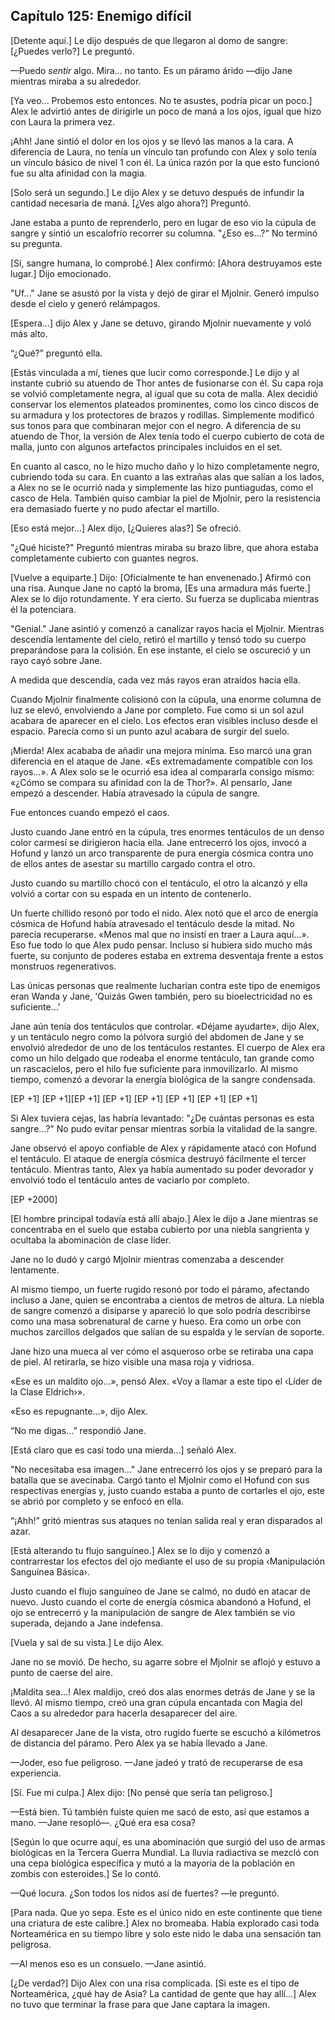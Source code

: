 
## Capítulo 125: Enemigo difícil


[Detente aquí.] Le dijo después de que llegaron al domo de sangre: [¿Puedes verlo?] Le preguntó.

—Puedo _sentir_ algo. Mira... no tanto. Es un páramo árido —dijo Jane mientras miraba a su alrededor.

[Ya veo... Probemos esto entonces. No te asustes, podría picar un poco.] Alex le advirtió antes de dirigirle un poco de maná a los ojos, igual que hizo con Laura la primera vez.

¡Ahh! Jane sintió el dolor en los ojos y se llevó las manos a la cara. A diferencia de Laura, no tenía un vínculo tan profundo con Alex y solo tenía un vínculo básico de nivel 1 con él. La única razón por la que esto funcionó fue su alta afinidad con la magia.

[Solo será un segundo.] Le dijo Alex y se detuvo después de infundir la cantidad necesaria de maná. [¿Ves algo ahora?] Preguntó.

Jane estaba a punto de reprenderlo, pero en lugar de eso vio la cúpula de sangre y sintió un escalofrío recorrer su columna. "¿Eso es…?" No terminó su pregunta.

[Sí, sangre humana, lo comprobé.] Alex confirmó: [Ahora destruyamos este lugar.] Dijo emocionado.

"Uf..." Jane se asustó por la vista y dejó de girar el Mjolnir. Generó impulso desde el cielo y generó relámpagos.

[Espera…] dijo Alex y Jane se detuvo, girando Mjolnir nuevamente y voló más alto.

“¿Qué?” preguntó ella.

[Estás vinculada a mí, tienes que lucir como corresponde.] Le dijo y al instante cubrió su atuendo de Thor antes de fusionarse con él. Su capa roja se volvió completamente negra, al igual que su cota de malla. Alex decidió conservar los elementos plateados prominentes, como los cinco discos de su armadura y los protectores de brazos y rodillas. Simplemente modificó sus tonos para que combinaran mejor con el negro. A diferencia de su atuendo de Thor, la versión de Alex tenía todo el cuerpo cubierto de cota de malla, junto con algunos artefactos principales incluidos en el set.

En cuanto al casco, no le hizo mucho daño y lo hizo completamente negro, cubriendo toda su cara. En cuanto a las extrañas alas que salían a los lados, a Alex no se le ocurrió nada y simplemente las hizo puntiagudas, como el casco de Hela. También quiso cambiar la piel de Mjolnir, pero la resistencia era demasiado fuerte y no pudo afectar el martillo.

[Eso está mejor…] Alex dijo, [¿Quieres alas?] Se ofreció.

"¿Qué hiciste?" Preguntó mientras miraba su brazo libre, que ahora estaba completamente cubierto con guantes negros.

[Vuelve a equiparte.] Dijo: [Oficialmente te han envenenado.] Afirmó con una risa. Aunque Jane no captó la broma, [Es una armadura más fuerte.] Alex se lo dijo rotundamente. Y era cierto. Su fuerza se duplicaba mientras él la potenciara.

"Genial." Jane asintió y comenzó a canalizar rayos hacia el Mjolnir. Mientras descendía lentamente del cielo, retiró el martillo y tensó todo su cuerpo preparándose para la colisión. En ese instante, el cielo se oscureció y un rayo cayó sobre Jane.

A medida que descendía, cada vez más rayos eran atraídos hacia ella.

Cuando Mjolnir finalmente colisionó con la cúpula, una enorme columna de luz se elevó, envolviendo a Jane por completo. Fue como si un sol azul acabara de aparecer en el cielo. Los efectos eran visibles incluso desde el espacio. Parecía como si un punto azul acabara de surgir del suelo.

¡Mierda! Alex acababa de añadir una mejora mínima. Eso marcó una gran diferencia en el ataque de Jane. «Es extremadamente compatible con los rayos...». A Alex solo se le ocurrió esa idea al compararla consigo mismo: «¿Cómo se compara su afinidad con la de Thor?». Al pensarlo, Jane empezó a descender. Había atravesado la cúpula de sangre.

Fue entonces cuando empezó el caos.

Justo cuando Jane entró en la cúpula, tres enormes tentáculos de un denso color carmesí se dirigieron hacia ella. Jane entrecerró los ojos, invocó a Hofund y lanzó un arco transparente de pura energía cósmica contra uno de ellos antes de asestar su martillo cargado contra el otro.

Justo cuando su martillo chocó con el tentáculo, el otro la alcanzó y ella volvió a cortar con su espada en un intento de contenerlo.

Un fuerte chillido resonó por todo el nido. Alex notó que el arco de energía cósmica de Hofund había atravesado el tentáculo desde la mitad. No parecía recuperarse. «Menos mal que no insistí en traer a Laura aquí...». Eso fue todo lo que Alex pudo pensar. Incluso si hubiera sido mucho más fuerte, su conjunto de poderes estaba en extrema desventaja frente a estos monstruos regenerativos.

Las únicas personas que realmente lucharían contra este tipo de enemigos eran Wanda y Jane, 'Quizás Gwen también, pero su bioelectricidad no es suficiente…'

Jane aún tenía dos tentáculos que controlar. «Déjame ayudarte», dijo Alex, y un tentáculo negro como la pólvora surgió del abdomen de Jane y se envolvió alrededor de uno de los tentáculos restantes. El cuerpo de Alex era como un hilo delgado que rodeaba el enorme tentáculo, tan grande como un rascacielos, pero el hilo fue suficiente para inmovilizarlo. Al mismo tiempo, comenzó a devorar la energía biológica de la sangre condensada.

[EP +1] [EP +1][EP +1] [EP +1] [EP +1] [EP +1] [EP +1] [EP +1]

Si Alex tuviera cejas, las habría levantado: "¿De cuántas personas es esta sangre…?" No pudo evitar pensar mientras sorbía la vitalidad de la sangre.

Jane observó el apoyo confiable de Alex y rápidamente atacó con Hofund el tentáculo. El ataque de energía cósmica destruyó fácilmente el tercer tentáculo. Mientras tanto, Alex ya había aumentado su poder devorador y envolvió todo el tentáculo antes de vaciarlo por completo.

[EP +2000]

[El hombre principal todavía está allí abajo.] Alex le dijo a Jane mientras se concentraba en el suelo que estaba cubierto por una niebla sangrienta y ocultaba la abominación de clase líder.

Jane no lo dudó y cargó Mjolnir mientras comenzaba a descender lentamente.

Al mismo tiempo, un fuerte rugido resonó por todo el páramo, afectando incluso a Jane, quien se encontraba a cientos de metros de altura. La niebla de sangre comenzó a disiparse y apareció lo que solo podría describirse como una masa sobrenatural de carne y hueso. Era como un orbe con muchos zarcillos delgados que salían de su espalda y le servían de soporte.

Jane hizo una mueca al ver cómo el asqueroso orbe se retiraba una capa de piel. Al retirarla, se hizo visible una masa roja y vidriosa.

«Ese es un maldito ojo…», pensó Alex. «Voy a llamar a este tipo el ‹Líder de la Clase Eldrich›».

«Eso es repugnante…», dijo Alex.

“No me digas…” respondió Jane.

[Está claro que es casi todo una mierda…] señaló Alex.

"No necesitaba esa imagen..." Jane entrecerró los ojos y se preparó para la batalla que se avecinaba. Cargó tanto el Mjolnir como el Hofund con sus respectivas energías y, justo cuando estaba a punto de cortarles el ojo, este se abrió por completo y se enfocó en ella.

“¡Ahh!” gritó mientras sus ataques no tenían salida real y eran disparados al azar.

[Está alterando tu flujo sanguíneo.] Alex se lo dijo y comenzó a contrarrestar los efectos del ojo mediante el uso de su propia ‹Manipulación Sanguínea Básica›.

Justo cuando el flujo sanguíneo de Jane se calmó, no dudó en atacar de nuevo. Justo cuando el corte de energía cósmica abandonó a Hofund, el ojo se entrecerró y la manipulación de sangre de Alex también se vio superada, dejando a Jane indefensa.

[Vuela y sal de su vista.] Le dijo Alex.

Jane no se movió. De hecho, su agarre sobre el Mjolnir se aflojó y estuvo a punto de caerse del aire.

¡Maldita sea...! Alex maldijo, creó dos alas enormes detrás de Jane y se la llevó. Al mismo tiempo, creó una gran cúpula encantada con Magia del Caos a su alrededor para hacerla desaparecer del aire.

Al desaparecer Jane de la vista, otro rugido fuerte se escuchó a kilómetros de distancia del páramo. Pero Alex ya se había llevado a Jane.

—Joder, eso fue peligroso. —Jane jadeó y trató de recuperarse de esa experiencia.

[Sí. Fue mi culpa.] Alex dijo: [No pensé que sería tan peligroso.]

—Está bien. Tú también fuiste quien me sacó de esto, así que estamos a mano. —Jane resopló—. ¿Qué era esa cosa?

[Según lo que ocurre aquí, es una abominación que surgió del uso de armas biológicas en la Tercera Guerra Mundial. La lluvia radiactiva se mezcló con una cepa biológica específica y mutó a la mayoría de la población en zombis con esteroides.] Se lo contó.

—Qué locura. ¿Son todos los nidos así de fuertes? —le preguntó.

[Para nada. Que yo sepa. Este es el único nido en este continente que tiene una criatura de este calibre.] Alex no bromeaba. Había explorado casi toda Norteamérica en su tiempo libre y solo este nido le daba una sensación tan peligrosa.

—Al menos eso es un consuelo. —Jane asintió.

[¿De verdad?] Dijo Alex con una risa complicada. [Si este es el tipo de Norteamérica, ¿qué hay de Asia? La cantidad de gente que hay allí…] Alex no tuvo que terminar la frase para que Jane captara la imagen.
